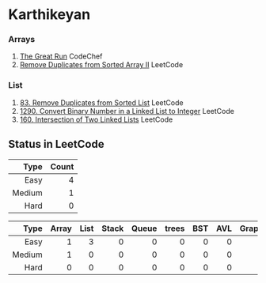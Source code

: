 # Karthikeyan 
### Arrays
1.  [The Great Run](https://www.codechef.com/problems/PROC18A?tab=statement) CodeChef
2.  [Remove Duplicates from Sorted Array II](https://leetcode.com/problems/remove-duplicates-from-sorted-array-ii/description/) LeetCode
### List
1. [83. Remove Duplicates from Sorted List](https://leetcode.com/problems/remove-duplicates-from-sorted-list/) LeetCode
2. [1290. Convert Binary Number in a Linked List to Integer](https://leetcode.com/problems/convert-binary-number-in-a-linked-list-to-integer/) LeetCode
3. [160. Intersection of Two Linked Lists](https://leetcode.com/problems/intersection-of-two-linked-lists/) LeetCode



## Status in LeetCode

| Type          |   Count   | 
|--------------:|----------:|
|     Easy      |    4      |
|     Medium    |    1      |
|     Hard      |    0      |


| Type       | Array  |    List   |    Stack  |    Queue  |    trees  |    BST    |    AVL    |   Graph   |
|-----------:|-------:|----------:|----------:|----------:|----------:|----------:|----------:|----------:|
|     Easy   |   1    |    3      |    0      |    0      |    0      |    0      |    0      |    0      |
|     Medium |   1    |    0      |    0      |    0      |    0      |    0      |    0      |    0      |
|     Hard   |   0    |    0      |    0      |    0      |    0      |    0      |    0      |    0      |
